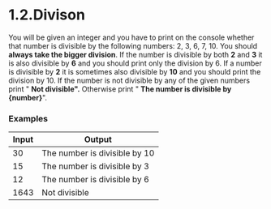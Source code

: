 ﻿# 1.2.Divison

You will be given an integer and you have to print on the console whether that number is divisible by the following numbers: 2, 3, 6, 7, 10. You should **always take the bigger division**. If the number is divisible by both **2** and **3** it is also divisible by **6** and you should print only the division by 6. If a number is divisible by **2** it is sometimes also divisible by **10** and you should print the division by 10. If the number is not divisible by any of the given numbers print &quot; **Not divisible&quot;.** Otherwise print &quot; **The number is divisible by {number}**&quot;.

### Examples

| **Input** | **Output** |
| --- | --- |
| 30 | The number is divisible by 10 |
| 15 | The number is divisible by 3 |
| 12 | The number is divisible by 6 |
| 1643 | Not divisible |
